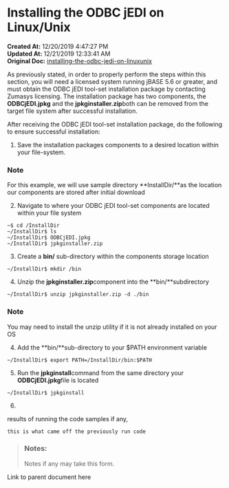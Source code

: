 # Installing the ODBC jEDI on Linux/Unix

**Created At:** 12/20/2019 4:47:27 PM  
**Updated At:** 12/21/2019 12:33:41 AM  
**Original Doc:** [installing-the-odbc-jedi-on-linuxunix](https://docs.jbase.com//installing-the-odbc-jedi-on-linuxunix)  


As previously stated, in order to properly perform the steps within this section, you will need a licensed system running jBASE 5.6 or greater, and must obtain the ODBC jEDI tool-set installation package by contacting Zumasys licensing. The installation package has two components, the **ODBCjEDI.jpkg** and the **jpkginstaller.zip**both can be removed from the target file system after successful installation.

After receiving the ODBC jEDI tool-set installation package, do the following to ensure successful installation:

1. Save the installation packages components to a desired location within your file-system.

### Note

For this example, we will use sample directory **InstallDir/**as the location our components are stored after initial download

2. Navigate to where your ODBC jEDI tool-set components are located within your file system

```
~$ cd /InstallDir
~/InstallDir$ ls
~/InstallDir$ ODBCjEDI.jpkg
~/InstallDir$ jpkginstaller.zip
```

3. Create a **bin/** sub-directory within the components storage location

```
~/InstallDir$ mkdir /bin
```

4. Unzip the **jpkginstaller.zip**component into the **bin/**subdirectory

```
~/InstallDir$ unzip jpkginstaller.zip -d ./bin
```

### Note

You may need to install the unzip utility if it is not already installed on your OS

4. Add the **bin/**sub-directory to your $PATH environment variable

```
~/InstallDir$ export PATH=/InstallDir/bin:$PATH
```

5. Run the **jpkginstall**command from the same directory your **ODBCjEDI.jpkg**file is located

```
~/InstallDir$ jpkginstall
```

6.



results of running the code samples if any,

```
this is what came off the previously run code 
```






> ### Notes: 
> 
> Notes if any may take this form.




Link to parent document here
